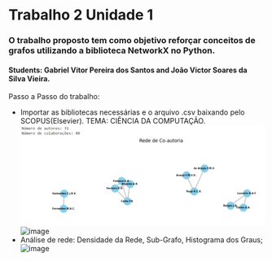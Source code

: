 # Trabalho 2 Unidade 1
### O trabalho proposto tem como objetivo reforçar conceitos de grafos utilizando a biblioteca NetworkX no Python.

#### Students: Gabriel Vitor Pereira dos Santos and João Victor Soares da Silva Vieira.

Passo a Passo do trabalho:

* Importar as bibliotecas necessárias e o arquivo .csv baixando pelo SCOPUS(Elsevier). TEMA: CIÊNCIA DA COMPUTAÇÃO.
![Local Image](./images/image1.png)
![image](https://hackmd.io/_uploads/H1io45gkJx.png)
*  Análise de rede: Densidade da Rede, Sub-Grafo, Histograma dos Graus;
![image](https://hackmd.io/_uploads/BJXZSce11l.png)
